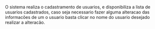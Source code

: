 O sistema realiza o cadastramento de usuarios, e disponibiliza a lista de usuarios cadastrados, caso seja necessario fazer alguma alteracao das informacões de um o usuario basta clicar no nome do usuario desejado realizar a alteracão.
